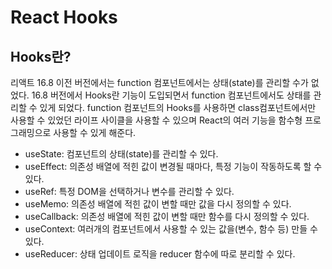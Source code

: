 # React Hooks

## Hooks란?

리액트 16.8 이전 버전에서는 function 컴포넌트에서는 상태(state)를 관리할 수가 없었다. 16.8 버전에서 Hooks란 기능이 도입되면서 function 컴포넌트에서도 상태를 관리할 수 있게 되었다. function 컴포넌트의 Hooks를 사용하면 class컴포넌트에서만 사용할 수 있었던 라이프 사이클을 사용할 수 있으며 React의 여러 기능을 함수형 프로그래밍으로 사용할 수 있게 해준다.

-   useState: 컴포넌트의 상태(state)를 관리할 수 있다.
-   useEffect: 의존성 배열에 적힌 값이 변경될 때마다, 특정 기능이 작동하도록 할 수 있다.
-   useRef: 특정 DOM을 선택하거나 변수를 관리할 수 있다.
-   useMemo: 의존성 배열에 적힌 값이 변할 때만 값을 다시 정의할 수 있다.
-   useCallback: 의존성 배열에 적힌 값이 변할 때만 함수를 다시 정의할 수 있다.
-   useContext: 여러개의 컴포넌트에서 사용할 수 있는 값을(변수, 함수 등) 만들 수 있다.
-   useReducer: 상태 업데이트 로직을 reducer 함수에 따로 분리할 수 있다.
